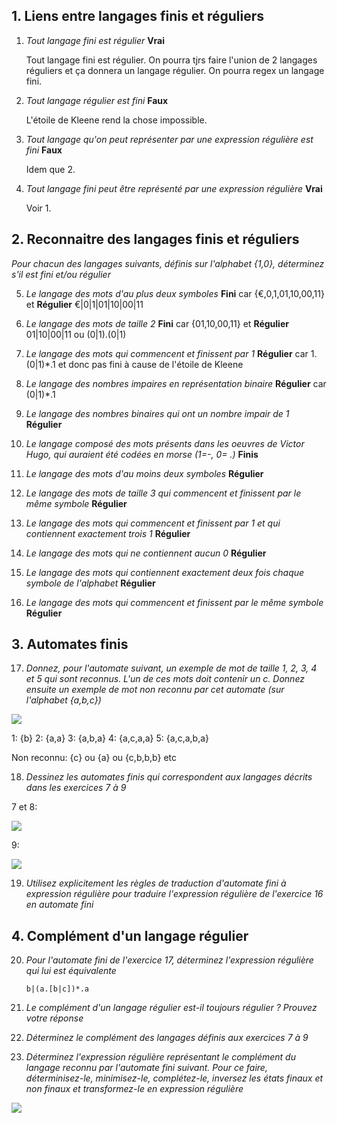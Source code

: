 ## 1. Liens entre langages finis et réguliers
1. *Tout langage fini est régulier*
	**Vrai**

	Tout langage fini est régulier. On pourra tjrs faire l'union de 2 langages réguliers et ça donnera un langage régulier. On pourra regex un langage fini.

2. *Tout langage régulier est fini*
	**Faux**

	L'étoile de Kleene rend la chose impossible.

3. *Tout langage qu'on peut représenter par une expression régulière est fini*
	**Faux**

	Idem que 2.

4. *Tout langage fini peut être représenté par une expression régulière*
	**Vrai**
	
	Voir 1.

## 2. Reconnaitre des langages finis et réguliers

*Pour chacun des langages suivants, définis sur l'alphabet {1,0}, déterminez s'il est fini et/ou
régulier*

5. *Le langage des mots d'au plus deux symboles*
	**Fini** car {€,0,1,01,10,00,11} et **Régulier** €|0|1|01|10|00|11
	
6. *Le langage des mots de taille 2*
	**Fini** car {01,10,00,11} et **Régulier** 01|10|00|11 ou (0|1).(0|1)

7. *Le langage des mots qui commencent et finissent par 1*
	**Régulier** car 1.(0|1)*.1 et donc pas fini à cause de l'étoile de Kleene

8. *Le langage des nombres impaires en représentation binaire*
	**Régulier** car (0|1)*.1

9. *Le langage des nombres binaires qui ont un nombre impair de 1*
	**Régulier**

10. *Le langage composé des mots présents dans les oeuvres de Victor Hugo, qui auraient été codées en morse (1=-, 0= .)*
	**Finis**

11. *Le langage des mots d'au moins deux symboles*
	**Régulier**

12. *Le langage des mots de taille 3 qui commencent et finissent par le même symbole*
	**Régulier**

13. *Le langage des mots qui commencent et finissent par 1 et qui contiennent exactement trois 1*
	**Régulier**

14. *Le langage des mots qui ne contiennent aucun 0*
	**Régulier**

15. *Le langage des mots qui contiennent exactement deux fois chaque symbole de l'alphabet*
	**Régulier**

16. *Le langage des mots qui commencent et finissent par le même symbole*
	**Régulier**

## 3. Automates finis

17. *Donnez, pour l'automate suivant, un exemple de mot de taille 1, 2, 3, 4 et 5 qui sont reconnus. L'un de ces mots doit contenir un c. Donnez ensuite un exemple de mot non reconnu par cet automate (sur l'alphabet {a,b,c})*

![](https://i.ibb.co/whq6gnS/Capture-d-cran-2020-10-26-175054.png)

1: {b}
2: {a,a}
3: {a,b,a}
4: {a,c,a,a}
5: {a,c,a,b,a}

Non reconnu: {c} ou {a} ou {c,b,b,b} etc

18.  *Dessinez les automates finis qui correspondent aux langages décrits dans les exercices 7 à 9*

7 et 8:

![](https://github.com/MaskedBelgian/theoriedeslangageTP/blob/main/TP1-Th%C3%A9orieLangage.jpg)

9:

![](https://github.com/MaskedBelgian/theoriedeslangageTP/blob/main/TP1-Th%C3%A9orieLangage2.jpg)

19. *Utilisez explicitement les règles de traduction d'automate fini à expression régulière pour traduire l'expression régulière de l'exercice 16 en automate fini*

## 4. Complément d'un langage régulier

20. *Pour l'automate fini de l'exercice 17, déterminez l'expression régulière qui lui est équivalente*

		b|(a.[b|c])*.a

21.  *Le complément d'un langage régulier est-il toujours régulier ? Prouvez votre réponse*

22. *Déterminez le complément des langages définis aux exercices 7 à 9*

23. *Déterminez l'expression régulière représentant le complément du langage reconnu par l'automate fini suivant. Pour ce faire, déterminisez-le, minimisez-le, complétez-le, inversez les états finaux et non finaux et transformez-le en expression régulière*

![](https://i.ibb.co/syYdWTd/Capture-d-cran-2020-10-26-183623.png)
